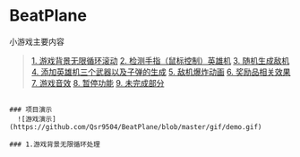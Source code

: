 # BeatPlane
  小游戏主要内容
  
> [1. 游戏背景无限循环滚动]() 
> [2. 检测手指（鼠标控制）英雄机]() 
> [3. 随机生成敌机]() 
> [4. 添加英雄机三个武器以及子弹的生成]() 
> [5. 敌机爆炸动画]() 
> [6. 奖励品相关效果]() 
> [7. 游戏音效]() 
> [8. 暂停功能]() 
> [9. 未完成部分]()
```

### 项目演示
  ![游戏演示](https://github.com/Qsr9504/BeatPlane/blob/master/gif/demo.gif) 
   
### 1.游戏背景无限循环处理
